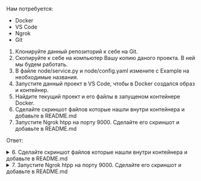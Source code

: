 Нам потребуется:
 - Docker
 - VS Code
 - Ngrok
 - Git

1. Клонируйте данный репозиторий к себе на Git.
2. Скопируйте к себе на компьютер Вашу копию даного проекта. В ней мы будем работать.
3. В файле node/service.py и node/config.yaml измените с Example на необходимые названия.
4. Запустите данный проект в VS Code, чтобы в Docker создался образ и контейнер.
5. Найдите текущий проект и его файлы в запущеном контейнере Docker.
6. Сделайте скриншот файлов которые нашли внутри контейнера и добавьте в README.md
7. Запустите Ngrok htpp на порту 9000. Сделайте его скриншот и добавьте в README.md

Ответ:


 <details>
 <summary>
 6. Сделайте скриншот файлов которые нашли внутри контейнера и добавьте в README.md
 </summary>
  
 <img width="800" alt="Снимок экрана 2023-10-23 в 19 33 31" src="https://github.com/catstyle1101/uc-flow-node/assets/37059480/f017911d-9e05-4112-8293-4849a7447063">
 </details>
 

<details>
<summary>
7. Запустите Ngrok htpp на порту 9000. Сделайте его скриншот и добавьте в README.md
</summary>
 
 <img width="800" alt="Снимок экрана 2023-10-23 в 19 47 41" src="https://github.com/catstyle1101/uc-flow-node/assets/37059480/1336eadd-a4e6-43bd-8996-ee33b9b6a459">
 </details>


